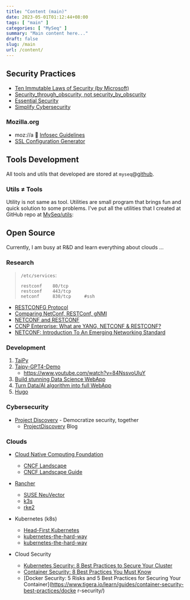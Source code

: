 ```yaml
---
title: "Content (main)"
date: 2023-05-01T01:12:44+08:00
tags: [ "main" ]
categories: [ "MySeq" ]
summary: "Main content here..."
draft: false
slug: /main
url: /content/
---
```


## Security Practices

 * [Ten Immutable Laws of Security (by Microsoft)](/immutable_laws/)
 * [Security_through_obscurity, not security_by_obscurity](https://en.wikipedia.org/wiki/Security_through_obscurity)
 * [Essential Security](/categories/essential/)
 * [Simplify Cybersecurity](/categories/simplify/)

### Mozilla.org

 - moz://a 🦖 [Infosec Guidelines](https://infosec.mozilla.org/guidelines/)
 - [SSL Configuration Generator](https://ssl-config.mozilla.org/)

## Tools Development

All tools and utils that developed are stored at `myseq`@[github](https://github.com/myseq/).

### Utils ≠ Tools

Utility is not same as tool. Utilities are small program that brings fun and quick solution to some problems. I've put all the utilities that I created at GitHub repo at [MySeq/utils](https://github.com/myseq/utils):

<!--
## Localhost

There are few ways to search this website:
 1. Use [category](/categories/) or [tags](/tags/) 
 1. Use [Google Search](/search/)
 3. Use [monthly](/) to browse the posts quickly. [ <mark>under development</mark> ]
 -->

## Open Source 

Currently, I am busy at R&D and learn everything about clouds ...

### Research

> `/etc/services`:
>
> ```
> restconf    80/tcp
> restconf    443/tcp
> netconf     830/tcp     #ssh
> ```

 - [RESTCONFG Protocol](https://www.cisco.com/c/en/us/td/docs/ios-xml/ios/prog/configuration/168/b_168_programmability_cg/RESTCONF.pdf)
 - [Comparing NetConf, RESTConf, gNMI](https://rayka-co.com/lesson/compare-netconf-restconf-and-gnmi/)
 - [NETCONF and RESTCONF](https://www.ipspace.net/kb/CiscoAutomation/070-netconf.html)
 - [CCNP Enterprise: What are YANG, NETCONF & RESTCONF?](https://www.cbtnuggets.com/blog/certifications/cisco/ccnp-enterprise-what-are-yang-netconf-restconf)
 - [NETCONF: Introduction To An Emerging Networking Standard](https://www.networkcomputing.com/networking/netconf-introduction-emerging-networking-standard)

### Development

  1.  [TaiPy](https://github.com/Avaiga/taipy)
  1. [Taipy-GPT4-Demo](https://github.com/AlexandreSajus/Taipy-GPT4-Demo)
      - https://www.youtube.com/watch?v=84NssvoUluY
  1. [Build stunning Data Science WebApp](https://www.youtube.com/watch?v=vXQ6B2XwQ2g)
  1. [Turn Data/AI algorithm into full WebApp](https://www.youtube.com/watch?v=FNCF6PX0dbk)
  1. [Hugo](https://digitaldrummerj.me/series/blogging-with-hugo/)

### Cybersecurity

 * [Project Discovery](https://projectdiscovery.io/) - Democratize security, together
   * [ProjectDiscovery](https://blog.projectdiscovery.io/) Blog

### Clouds
 - [Cloud Native Computing Foundation](https://www.cncf.io/ "MAKE CLOUD NATIVE UBIQUITOUS")
    - [CNCF Landscape](https://landscape.cncf.io/)
    - [CNCF Landscape Guide](https://landscape.cncf.io/guide)

 - [Rancher](https://www.rancher.com/)
    - [SUSE NeuVector](https://www.suse.com/products/neuvector/)
    - [k3s](https://docs.k3s.io/)
    - [rke2](https://docs.rke2.io/)

 - Kubernetes (k8s)
    - [Head-First Kubernetes](https://head-first-kubernetes.github.io/)
    - [kubernetes-the-hard-way](https://github.com/kelseyhightower/kubernetes-the-hard-way/)
    - [kubernetes-the-hard-way](https://github.com/kelseyhightower/kubernetes-the-hard-way/tree/master/docs)

 - Cloud Security
    - [Kubernetes Security: 8 Best Practices to Secure Your Cluster](https://www.tigera.io/learn/guides/kubernetes-security/)
    - [Container Security: 8 Best Practices You Must Know](https://www.tigera.io/learn/guides/container-security-best-practices/)
    - [Docker Security: 5 Risks and 5 Best Practices for Securing Your Container](https://www.tigera.io/learn/guides/container-security-best-practices/docke
r-security/)

